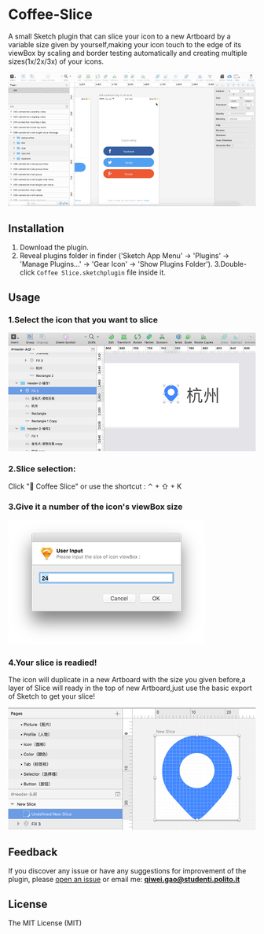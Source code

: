 Coffee-Slice
===========

A small Sketch plugin that can slice your icon to a new Artboard by a variable size given by yourself,making your icon touch to the edge of its viewBox by scaling and border testing automatically and creating multiple sizes(1x/2x/3x) of your icons.

   ![demo](https://github.com/KivyGogh/Coffee-Slice/blob/master/img/demo.gif)

## Installation

1. Download the plugin.
2. Reveal plugins folder in finder ('Sketch App Menu' -> 'Plugins' -> 'Manage Plugins...' -> 'Gear Icon' -> 'Show Plugins Folder').
3.Double-click `Coffee Slice.sketchplugin` file inside it.

## Usage

### 1.Select the icon that you want to slice

   ![selection](https://github.com/KivyGogh/Coffee-Slice/blob/master/img/selectIcon.png)

### 2.Slice selection:

 Click "🙉 Coffee Slice" or use the shortcut : ⌃ + ⇧ + K

### 3.Give it a number of the icon's viewBox size

   ![input size](https://github.com/KivyGogh/Coffee-Slice/blob/master/img/inputSize.png)

### 4.Your slice is readied!

The icon will duplicate in a new Artboard with the size you given before,a layer of Slice will ready in the top of new Artboard,just use the basic export of Sketch to get your slice!

   ![readied](https://github.com/KivyGogh/Coffee-Slice/blob/master/img/readied.png)


## Feedback

If you discover any issue or have any suggestions for improvement of the plugin, please [open an issue](https://github.com/kivygogh/Coffee-Slice/issues) or email me: **qiwei.gao@studenti.polito.it**

## License

The MIT License (MIT)
